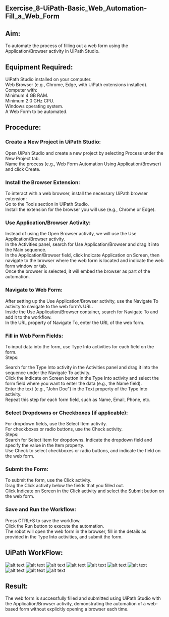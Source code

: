 ## Exercise_8-UiPath-Basic_Web_Automation-Fill_a_Web_Form

## Aim:
To automate the process of filling out a web form using the Application/Browser activity in UiPath Studio.

## Equipment Required:
UiPath Studio installed on your computer.<br>
Web Browser (e.g., Chrome, Edge, with UiPath extensions installed).<br>
Computer with:<br>
Minimum 4 GB RAM.<br>
Minimum 2.0 GHz CPU.<br>
Windows operating system.<br>
A Web Form to be automated.

## Procedure:
### Create a New Project in UiPath Studio:
Open UiPah Studio and create a new project by selecting Process under the New Project tab.<br>
Name the process (e.g., Web Form Automation Using Application/Browser) and click Create.

### Install the Browser Extension:

To interact with a web browser, install the necessary UiPath browser extension:<br>
Go to the Tools section in UiPath Studio.<br>
Install the extension for the browser you will use (e.g., Chrome or Edge).

### Use Application/Browser Activity:

Instead of using the Open Browser activity, we will use the Use Application/Browser activity.<br>
In the Activities panel, search for Use Application/Browser and drag it into the Main sequence.<br>
In the Application/Browser field, click Indicate Application on Screen, then navigate to the browser where the web form is located and indicate the web form window or tab.<br>
Once the browser is selected, it will embed the browser as part of the automation.

### Navigate to Web Form:

After setting up the Use Application/Browser activity, use the Navigate To activity to navigate to the web form’s URL.<br>
Inside the Use Application/Browser container, search for Navigate To and add it to the workflow.<br>
In the URL property of Navigate To, enter the URL of the web form.

### Fill in Web Form Fields:

To input data into the form, use Type Into activities for each field on the form.<br>
Steps:<br>

Search for the Type Into activity in the Activities panel and drag it into the sequence under the Navigate To activity.<br>
Click the Indicate on Screen button in the Type Into activity and select the form field where you want to enter the data (e.g., the Name field).<br>
Enter the text (e.g., "John Doe") in the Text property of the Type Into activity.<br>
Repeat this step for each form field, such as Name, Email, Phone, etc.

### Select Dropdowns or Checkboxes (if applicable):

For dropdown fields, use the Select Item activity.<br>
For checkboxes or radio buttons, use the Check activity.<br>
Steps:<br>
Search for Select Item for dropdowns. Indicate the dropdown field and specify the value in the Item property.<br>
Use Check to select checkboxes or radio buttons, and indicate the field on the web form.

### Submit the Form:

To submit the form, use the Click activity.<br>
Drag the Click activity below the fields that you filled out.<br>
Click Indicate on Screen in the Click activity and select the Submit button on the web form.

### Save and Run the Workflow:

Press CTRL+S to save the workflow.<br>
Click the Run button to execute the automation.<br>
The robot will open the web form in the browser, fill in the details as provided in the Type Into activities, and submit the form.

## UiPath WorkFlow:
![alt text](<img/Screenshot 2024-09-26 214141.png>)
![alt text](<img/Screenshot 2024-09-26 214337.png>)
![alt text](<img/Screenshot 2024-09-26 214406.png>)
![alt text](<img/Screenshot 2024-09-26 220051.png>)
![alt text](<img/Screenshot 2024-09-26 220132.png>)
![alt text](<img/Screenshot 2024-09-26 220358.png>)
![alt text](<img/Screenshot 2024-09-26 220412.png>)
![alt text](<img/Screenshot 2024-09-26 220412.png>)
![alt text](<img/Screenshot 2024-09-26 220522.png>)
![alt text](<img/Screenshot 2024-09-26 220616.png>)

## Result:
The web form is successfully filled and submitted using UiPath Studio with the Application/Browser activity, demonstrating the automation of a web-based form without explicitly opening a browser each time.
